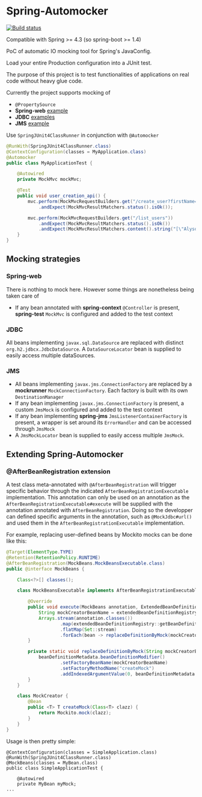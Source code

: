 # Spring-Automocker
[![Build status](https://ci.appveyor.com/api/projects/status/gm3oos59plasbipi/branch/master?svg=true)](https://ci.appveyor.com/project/ledoyen/spring-automocker/branch/master)

Compatible with Spring >= 4.3 (so spring-boot >= 1.4)

PoC of automatic IO mocking tool for Spring's JavaConfig.

Load your entire Production configuration into a JUnit test.

The purpose of this project is to test functionalities of applications on real code without heavy glue code.

Currently the project supports mocking of
* `@PropertySource`
* __Spring-web__ [example](examples/example-mvc/src/test/java/com/github/ledoyen/automocker/examples/MvcApplicationTest.java)
* __JDBC__ [examples](examples/example-sql/README.md)
* __JMS__ [example](examples/example-jms/src/test/java/com/github/ledoyen/automocker/examples/JmsApplicationTest.java)

Use `SpringJUnit4ClassRunner` in conjunction with `@Automocker`
```java
@RunWith(SpringJUnit4ClassRunner.class)
@ContextConfiguration(classes = MyApplication.class)
@Automocker
public class MyApplicationTest {

	@Autowired
	private MockMvc mockMvc;

	@Test
	public void user_creation_api() {
		mvc.perform(MockMvcRequestBuilders.get("/create_user?firstName=Alyson&lastName=Hannigan"))
			.andExpect(MockMvcResultMatchers.status().isOk());

		mvc.perform(MockMvcRequestBuilders.get("/list_users"))
			.andExpect(MockMvcResultMatchers.status().isOk())
			.andExpect(MockMvcResultMatchers.content().string("[\"Alyson Hannigan\"]"));
	}
}
```

## Mocking strategies
### Spring-web
There is nothing to mock here. However some things are nonetheless being taken care of
* If any bean annotated with **spring-context** `@Controller` is present, **spring-test** `MockMvc` is configured and added to the test context

### JDBC
All beans implementing `javax.sql.DataSource` are replaced with distinct `org.h2.jdbcx.JdbcDataSource`.
A `DataSourceLocator` bean is supplied to easily access multiple dataSources.

### JMS
* All beans implementing `javax.jms.ConnectionFactory` are replaced by a **mockrunner** `MockConnectionFactory`. Each factory is built with its own `DestinationManager`
* If any bean implementing `javax.jms.ConnectionFactory` is present, a custom `JmsMock` is configured and added to the test context
* If any bean implementing **spring-jms** `JmsListenerContainerFactory` is present, a wrapper is set around its `ErrorHandler` and can be accessed through `JmsMock`
* A `JmsMockLocator` bean is supplied to easily access multiple `JmsMock`.

## Extending Spring-Automocker

### @AfterBeanRegistration extension
A test class meta-annotated with `@AfterBeanRegistration` will trigger specific behavior through the indicated `AfterBeanRegistrationExecutable` implementation.
This annotation can only be used on an annotation as the `AfterBeanRegistrationExecutable#execute` will be supplied with the annotation annotated with `AfterBeanRegistration`.
Doing so the developper can defined specific arguments in the annotation, such as `@MockJdbc#url()` and used them in the `AfterBeanRegistrationExecutable` implementation.

For example, replacing user-defined beans by Mockito mocks can be done like this:
```java
@Target(ElementType.TYPE)
@Retention(RetentionPolicy.RUNTIME)
@AfterBeanRegistration(MockBeans.MockBeansExecutable.class)
public @interface MockBeans {

    Class<?>[] classes();

    class MockBeansExecutable implements AfterBeanRegistrationExecutable<MockBeans> {

        @Override
        public void execute(MockBeans annotation, ExtendedBeanDefinitionRegistry extendedBeanDefinitionRegistry) {
            String mockCreatorBeanName = extendedBeanDefinitionRegistry.registerBeanDefinition(MockCreator.class);
            Arrays.stream(annotation.classes())
                    .map(extendedBeanDefinitionRegistry::getBeanDefinitionsForClass)
                    .flatMap(Set::stream)
                    .forEach(bean -> replaceDefinitionByMock(mockCreatorBeanName, bean));
        }

        private static void replaceDefinitionByMock(String mockCreatorBeanName, BeanDefinitionMetadata beanDefinitionMetadata) {
            beanDefinitionMetadata.beanDefinitionModifier()
                    .setFactoryBeanName(mockCreatorBeanName)
                    .setFactoryMethodName("createMock")
                    .addIndexedArgumentValue(0, beanDefinitionMetadata.beanClass());
        }
    }

    class MockCreator {
        @Bean
        public <T> T createMock(Class<T> clazz) {
            return Mockito.mock(clazz);
        }
    }
}
```

Usage is then pretty simple:

```
@ContextConfiguration(classes = SimpleApplication.class)
@RunWith(SpringJUnit4ClassRunner.class)
@MockBeans(classes = MyBean.class)
public class SimpleApplicationTest {

    @Autowired
    private MyBean myMock;
...
```